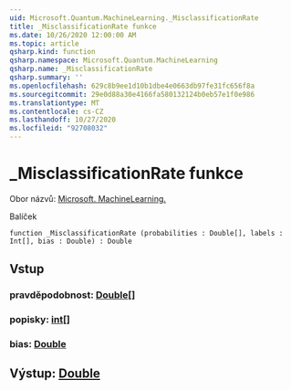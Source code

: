 ```yaml
---
uid: Microsoft.Quantum.MachineLearning._MisclassificationRate
title: _MisclassificationRate funkce
ms.date: 10/26/2020 12:00:00 AM
ms.topic: article
qsharp.kind: function
qsharp.namespace: Microsoft.Quantum.MachineLearning
qsharp.name: _MisclassificationRate
qsharp.summary: ''
ms.openlocfilehash: 629c8b9ee1d10b1dbe4e0663db97fe31fc656f8a
ms.sourcegitcommit: 29e0d88a30e4166fa580132124b0eb57e1f0e986
ms.translationtype: MT
ms.contentlocale: cs-CZ
ms.lasthandoff: 10/27/2020
ms.locfileid: "92708032"
---
```

# <a name="_misclassificationrate-function"></a>_MisclassificationRate funkce

Obor názvů: [Microsoft. MachineLearning.](xref:Microsoft.Quantum.MachineLearning)

Balíček [](https://nuget.org/packages/)




```qsharp
function _MisclassificationRate (probabilities : Double[], labels : Int[], bias : Double) : Double
```


## <a name="input"></a>Vstup

### <a name="probabilities--double"></a>pravděpodobnost: [Double](xref:microsoft.quantum.lang-ref.double)[]




### <a name="labels--int"></a>popisky: [int](xref:microsoft.quantum.lang-ref.int)[]




### <a name="bias--double"></a>bias: [Double](xref:microsoft.quantum.lang-ref.double)





## <a name="output--double"></a>Výstup: [Double](xref:microsoft.quantum.lang-ref.double)

